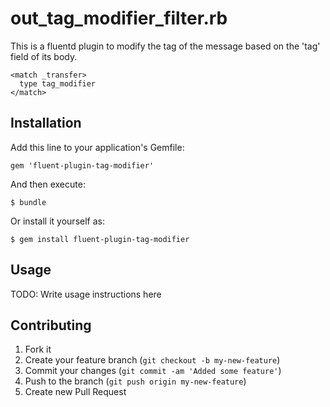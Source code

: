 # out_tag_modifier_filter.rb

This is a fluentd plugin to modify the tag of the message based on the 'tag' field of its body.

    <match _transfer>
      type tag_modifier
    </match>
  
  
## Installation

Add this line to your application's Gemfile:

    gem 'fluent-plugin-tag-modifier'

And then execute:

    $ bundle

Or install it yourself as:

    $ gem install fluent-plugin-tag-modifier

## Usage

TODO: Write usage instructions here

## Contributing

1. Fork it
2. Create your feature branch (`git checkout -b my-new-feature`)
3. Commit your changes (`git commit -am 'Added some feature'`)
4. Push to the branch (`git push origin my-new-feature`)
5. Create new Pull Request
